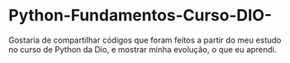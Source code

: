 # Python-Fundamentos-Curso-DIO-
Gostaria de compartilhar códigos que foram feitos a partir do meu estudo no curso de Python da Dio, e mostrar minha evolução, o que eu aprendi.  
